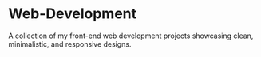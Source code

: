 # Web-Development
A collection of my front-end web development projects showcasing clean, minimalistic, and responsive designs.
